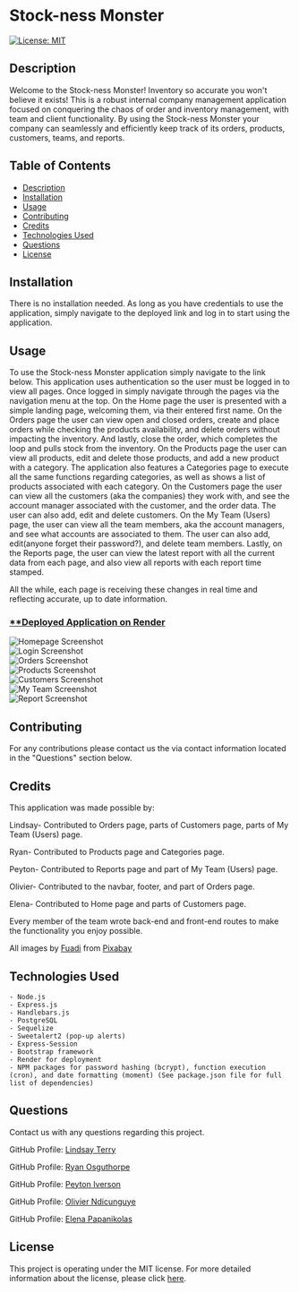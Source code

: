 # Stock-ness Monster
[![License: MIT](https://img.shields.io/badge/License-MIT-yellow.svg)](https://opensource.org/licenses/MIT)



## Description
Welcome to the Stock-ness Monster! Inventory so accurate you won't believe it exists! This is a robust internal company management application focused on conquering the chaos of order and inventory management, with team and client functionality. By using the Stock-ness Monster your company can seamlessly and efficiently keep track of its orders, products, customers, teams, and reports. 




## Table of Contents
* [Description](#description)
* [Installation](#installation)
* [Usage](#usage)
* [Contributing](#contributing)
* [Credits](#credits)
* [Technologies Used](#technologies-used)
* [Questions](#questions)
* [License](#license)



## Installation
There is no installation needed. As long as you have credentials to use the application, simply navigate to the deployed link and log in to start using the application.


## Usage
To use the Stock-ness Monster application simply navigate to the link below. This application uses authentication so the user must be logged in to view all pages. Once logged in simply navigate through the pages via the navigation menu at the top. On the Home page the user is presented with a simple landing page, welcoming them, via their entered first name. On the Orders page the user can view open and closed orders, create and place orders while checking the products availability, and delete orders without impacting the inventory. And lastly, close the order, which completes the loop and pulls stock from the inventory. On the Products page the user can view all products, edit and delete those products, and add a new product with a category. The application also features a Categories page to execute all the same functions regarding categories, as well as shows a list of products associated with each category. On the Customers page the user can view all the customers (aka the companies) they work with, and see the account manager associated with the customer, and the order data. The user can also add, edit and delete customers. On the My Team (Users) page, the user can view all the team members, aka the account managers, and see what accounts are associated to them. The user can also add, edit(anyone forget their password?), and delete team members. Lastly, on the Reports page, the user can view the latest report with all the current data from each page, and also view all reports with each report time stamped.

All the while, each page is receiving these changes in real time and reflecting accurate, up to date information.

### [**Deployed Application on Render](https://stock-ness-monster.onrender.com/)


![Homepage Screenshot](./public/images/homepageScreenshot2.png) <br>
![Login Screenshot](./public/images/loginScreenshot.png) <br>
![Orders Screenshot](./public/images/ordersScreenshot.png) <br>
![Products Screenshot](./public/images/productsScreenshot.png) <br>
![Customers Screenshot](./public/images/customersScreenshot.png) <br>
![My Team Screenshot](./public/images/myteamScreenshot.png) <br>
![Report Screenshot](./public/images/reportScreenshot.png) <br>




## Contributing 
For any contributions please contact us the via contact information located in the "Questions" section below.



## Credits
This application was made possible by:

Lindsay- Contributed to Orders page, parts of Customers page, parts of My Team (Users) page.

Ryan- Contributed to Products page and Categories page.

Peyton- Contributed to Reports page and part of My Team (Users) page.

Olivier- Contributed to the navbar, footer, and part of Orders page.

Elena- Contributed to Home page and parts of Customers page.

Every member of the team wrote back-end and front-end routes to make the functionality you enjoy possible. 

All images by <a href="https://pixabay.com/users/xelriz-14820749/?utm_source=link-attribution&utm_medium=referral&utm_campaign=image&utm_content=7473420">Fuadi</a> from <a href="https://pixabay.com//?utm_source=link-attribution&utm_medium=referral&utm_campaign=image&utm_content=7473420">Pixabay</a>



## Technologies Used
    - Node.js
    - Express.js
    - Handlebars.js
    - PostgreSQL
    - Sequelize
    - Sweetalert2 (pop-up alerts)
    - Express-Session
    - Bootstrap framework
    - Render for deployment
    - NPM packages for password hashing (bcrypt), function execution (cron), and date formatting (moment) (See package.json file for full list of dependencies)



## Questions 
Contact us with any questions regarding this project.

GitHub Profile: [Lindsay Terry](https://github.com/lindsay-terry) 


GitHub Profile: [Ryan Osguthorpe](https://github.com/rhinosstuff) 


GitHub Profile: [Peyton Iverson](https://github.com/AceSpadee) 


GitHub Profile: [Olivier Ndicunguye](https://github.com/Noliva8) 


GitHub Profile: [Elena Papanikolas](https://github.com/ElenaPapanikolas) 




## License 
This project is operating under the MIT license. For more detailed information about the license, please click [here](https://opensource.org/licenses/MIT).
